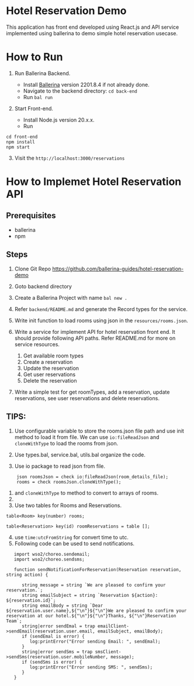 # Hotel Reservation Demo

This application has front end developed using React.js and API service implemented using ballerina to demo simple hotel reservation usecase.


# How to Run 

1. Run Ballerina Backend.
   - Install [Ballerina](https://ballerina.io/downloads/) version 2201.8.4 if not already done.
   - Navigate to the backend directory: `cd back-end`
   - Run `bal run`

2. Start Front-end.
   - Install Node.js version 20.x.x.
   - Run
```
cd front-end
npm install
npm start
```

3. Visit the `http://localhost:3000/reservations`


# How to Implemet Hotel Reservation API

## Prerequisites

* ballerina
* npm

## Steps

1) Clone Git Repo https://github.com/ballerina-guides/hotel-reservation-demo
2) Goto backend directory
3) Create a Ballerina Project with name `bal new .`
4) Refer `backend/README.md` and generate the Record types for the service.
5) Write init function to load rooms using json in the `resources/rooms.json`.
6) Write a service for implement API for hotel reservation front end. 
   It should provide following API paths. Refer README.md for more on service resources.

   1) Get available room types
   2) Create a reservation
   3) Update the reservation
   4) Get user reservations
   5) Delete the reservation

7) Write a simple test for get roomTypes, add a reservation, update reservations, see user reservations and delete reservations.


## TIPS: 
1) Use configurable variable to store the rooms.json file path and use init method to load it from file. 
   We can use `io:fileReadJson` and `cloneWithType` to load the rooms from json.

2) Use types.bal, service.bal, utils.bal organize the code.
3) Use io package to read json from file.

```
    json roomsJson = check io:fileReadJson(room_details_file);
    rooms = check roomsJson.cloneWithType();
```

1)  and `cloneWithType` to method to convert to arrays of rooms.
2) 
3)  Use two tables for Rooms and Reservations.
   
   ```
   table<Room> key(number) rooms;

   table<Reservation> key(id) roomReservations = table [];
   
   ```
   
4)  use `time:utcFromString` for convert time to utc.
5)  Following code can be used to send notifications.
   
```
   import wso2/choreo.sendemail;
   import wso2/choreo.sendsms;

   function sendNotificationForReservation(Reservation reservation, string action) {
      
      string message = string `We are pleased to confirm your reservation.`;
      string emailSubject = string `Reservation ${action}: ${reservation.id}`;
      string emailBody = string `Dear ${reservation.user.name},${"\n"}${"\n"}We are pleased to confirm your reservation at our hotel.${"\n"}${"\n"}Thanks, ${"\n"}Reservation Team`;
      string|error sendEmal = trap emailClient->sendEmail(reservation.user.email, emailSubject, emailBody);
      if (sendEmal is error) {
         log:printError("Error sending Email: ", sendEmal);
      }
      string|error sendSms = trap smsClient->sendSms(reservation.user.mobileNumber, message);
      if (sendSms is error) {
         log:printError("Error sending SMS: ", sendSms);
      }
   }

```

